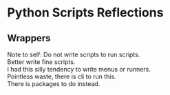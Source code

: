 # Python Scripts Reflections

## Wrappers

Note to self: Do not write scripts to run scripts.  
Better write fine scripts.  
I had this silly tendency to write menus or runners.  
Pointless waste, there is cli to run this.  
There is packages to do instead.
